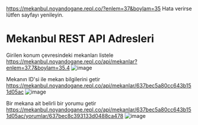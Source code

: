 https://mekanbul.noyandogane.repl.co/?enlem=37&boylam=35
Hata verirse lütfen sayfayı yenileyin.

# Mekanbul REST API Adresleri
Girilen konum çevresindeki mekanları listele                                                                                                      
https://mekanbul.noyandogane.repl.co/api/mekanlar?enlem=37.7&boylam=35.4
![image](https://user-images.githubusercontent.com/66711531/203412158-8c259b9d-e33c-4e40-939a-123a85521e3c.png)



Mekanın ID'si ile mekan bilgilerini getir
https://mekanbul.noyandogane.repl.co/api/mekanlar/637bec5a80cc643b151d05ac
![image](https://user-images.githubusercontent.com/66711531/203412237-1d276df3-b4d1-415a-800d-0441a28822c2.png)


Bir mekana ait belirli bir yorumu getir
https://mekanbul.noyandogane.repl.co/api/mekanlar/637bec5a80cc643b151d05ac/yorumlar/637bec8c393133d0488ca478
![image](https://user-images.githubusercontent.com/66711531/203412309-b08bcfed-6357-4b9e-ad20-811917fcf923.png)





